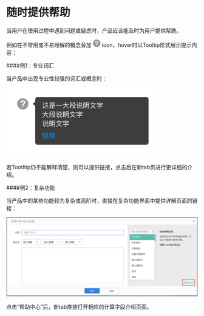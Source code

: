 # 随时提供帮助

当用户在使用过程中遇到问题或疑虑时，产品应该能及时为用户提供帮助。

例如在不常用或不易理解的概念旁加  <img src="img/10.png"  width="20px">   icon，hover时以Tooltip形式展示提示内容；

####例1：专业词汇

当产品中出现专业性较强的词汇或概念时：

<img src="img/11.png"  width="400px">

若Tootltip仍不能解释清楚，则可以提供链接，点击后在新tab页进行更详细的介绍。



####例2：复杂功能

当产品中的某些功能较为复杂或高阶时，直接在复杂功能界面中提供详解页面的链接：

<img src="img/12.png"  width="700px">

点击“帮助中心”后，新tab直接打开相应的计算字段介绍页面。
